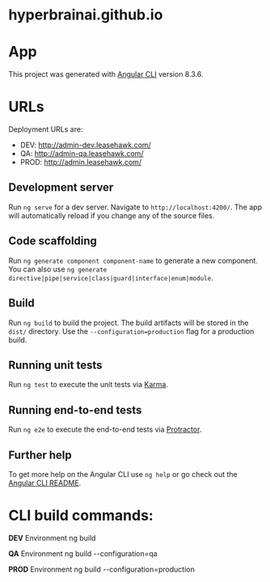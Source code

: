 # hyperbrainai.github.io
# App

This project was generated with [Angular CLI](https://github.com/angular/angular-cli) version 8.3.6.

# URLs

Deployment URLs are:

- DEV: http://admin-dev.leasehawk.com/
- QA: http://admin-qa.leasehawk.com/
- PROD: http://admin.leasehawk.com/

## Development server

Run `ng serve` for a dev server. Navigate to `http://localhost:4200/`. The app will automatically reload if you change any of the source files.

## Code scaffolding

Run `ng generate component component-name` to generate a new component. You can also use `ng generate directive|pipe|service|class|guard|interface|enum|module`.

## Build

Run `ng build` to build the project. The build artifacts will be stored in the `dist/` directory. Use the `--configuration=production` flag for a production build.

## Running unit tests

Run `ng test` to execute the unit tests via [Karma](https://karma-runner.github.io).

## Running end-to-end tests

Run `ng e2e` to execute the end-to-end tests via [Protractor](http://www.protractortest.org/).

## Further help

To get more help on the Angular CLI use `ng help` or go check out the [Angular CLI README](https://github.com/angular/angular-cli/blob/master/README.md).

# CLI build commands:

**DEV** Environment
ng build

**QA** Environment
ng build --configuration=qa

**PROD** Environment
ng build --configuration=production
